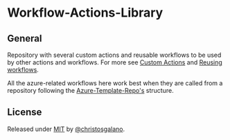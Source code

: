 # Workflow-Actions-Library

## General

Repository with several custom actions and reusable workflows to be used by other actions and workflows. For more see [Custom Actions](https://docs.github.com/en/actions/creating-actions/about-custom-actions) and [Reusing workflows](https://docs.github.com/en/actions/using-workflows/reusing-workflows).

All the azure-related workflows here work best when they are called from a repository following the [Azure-Template-Repo's](https://github.com/christosgalano/Azure-Template-Repo) structure.

## License

Released under [MIT](/LICENSE) by [@christosgalano](https://github.com/christosgalano).
